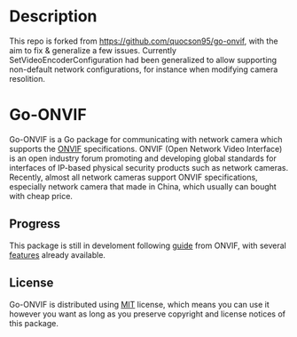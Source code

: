 # Description
This repo is forked from https://github.com/quocson95/go-onvif, with the aim to fix & generalize a few issues.
Currently SetVideoEncoderConfiguration had been generalized to allow supporting non-default network configurations, for instance when modifying camera resolition.

# Go-ONVIF

Go-ONVIF is a Go package for communicating with network camera which supports the [ONVIF](http://www.onvif.org/) specifications. ONVIF (Open Network Video Interface) is an open industry forum promoting and developing global standards for interfaces of IP-based physical security products such as network cameras. Recently, almost all network cameras support ONVIF specifications, especially network camera that made in China, which usually can bought with cheap price.



## Progress

This package is still in develoment following [guide](https://www.onvif.org/wp-content/uploads/2016/12/ONVIF_WG-APG-Application_Programmers_Guide-1.pdf) from ONVIF, with several [features](TODO.md) already available.

## License

Go-ONVIF is distributed using [MIT](http://choosealicense.com/licenses/mit/) license, which means you can use it however you want as long as you preserve copyright and license notices of this package.

